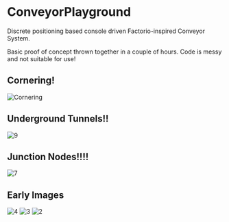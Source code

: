 # ConveyorPlayground

Discrete positioning based console driven Factorio-inspired Conveyor System.

Basic proof of concept thrown together in a couple of hours. Code is messy and not suitable for use!

## Cornering!
![Cornering](https://user-images.githubusercontent.com/15245663/148225418-4fe61b11-98ea-463a-a598-a7fe7960059e.gif)

## Underground Tunnels!!

![9](https://user-images.githubusercontent.com/15245663/148123693-f1f6f03a-d3c3-49d0-aff1-bbf206747cc9.gif)

## Junction Nodes!!!!

![7](https://user-images.githubusercontent.com/15245663/148123726-4f6756f2-bf54-401b-a1e6-db26aada6efb.gif)

## Early Images

![4](https://user-images.githubusercontent.com/15245663/148123843-11fa56d5-38ee-4682-8fe8-0d43cf16ddd7.gif)
![3](https://user-images.githubusercontent.com/15245663/148123837-fe5c1c54-935a-44c0-9745-27b3b30c2869.gif)
![2](https://user-images.githubusercontent.com/15245663/148123830-eccbc2f6-bb90-49f8-8c71-69be68c9d54a.gif)
